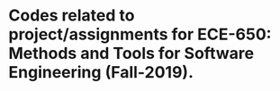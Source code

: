 # Codes related to project/assignments for ECE-650: Methods and Tools for Software Engineering (Fall-2019).
